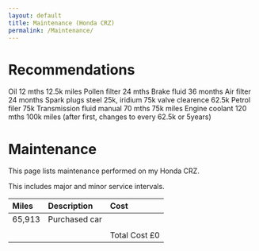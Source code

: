 ```yaml
---
layout: default
title: Maintenance (Honda CRZ)
permalink: /Maintenance/
---
```


# Recommendations

Oil 12 mths 12.5k miles
Pollen filter 24 mths
Brake fluid 36 months
Air filter 24 months
Spark plugs steel 25k, iridium 75k
valve clearence 62.5k
Petrol filer 75k
Transmission fluid manual 70 mths 75k miles
Engine coolant 120 mths 100k miles (after first, changes to every 62.5k or 5years)


# Maintenance 

This page lists maintenance performed on my Honda CRZ.

This includes major and minor service intervals.


| Miles  | Description | Cost |
|:-------|:------------|:-----|
| 65,913 | Purchased car |    |
| | | |
| | | Total Cost £0 |
